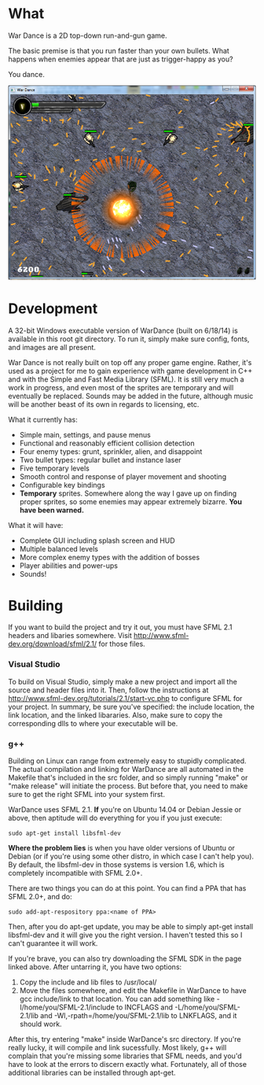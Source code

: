 # What #

War Dance is a 2D top-down run-and-gun game.

The basic premise is that you run faster than your own bullets. What happens when enemies appear that are just as trigger-happy as you?

You dance.

![screenshot](hub/screenshot.png "Still in development!")

# Development #

A 32-bit Windows executable version of WarDance (built on 6/18/14) is available in this root git directory. To run it, simply make sure config, fonts, and images are all present.

War Dance is not really built on top off any proper game engine. Rather, it's used as a project for me to gain experience with game development in C++ and with the Simple and Fast Media Library (SFML). It is still very much a work in progress, and even most of the sprites are temporary and will eventually be replaced. Sounds may be added in the future, although music will be another beast of its own in regards to licensing, etc.

What it currently has:
- Simple main, settings, and pause menus
- Functional and reasonably efficient collision detection
- Four enemy types: grunt, sprinkler, alien, and disappoint
- Two bullet types: regular bullet and instance laser
- Five temporary levels
- Smooth control and response of player movement and shooting
- Configurable key bindings
- **Temporary** sprites. Somewhere along the way I gave up on finding proper sprites, so some enemies may appear extremely bizarre. **You have been warned.**

What it will have:
- Complete GUI including splash screen and HUD
- Multiple balanced levels
- More complex enemy types with the addition of bosses
- Player abilities and power-ups
- Sounds!

# Building #

If you want to build the project and try it out, you must have SFML 2.1 headers and libaries somewhere. Visit http://www.sfml-dev.org/download/sfml/2.1/ for those files.

### Visual Studio ###

To build on Visual Studio, simply make a new project and import all the source and header files into it. Then, follow the instructions at http://www.sfml-dev.org/tutorials/2.1/start-vc.php to configure SFML for your project. In summary, be sure you've specified: the include location, the link location, and the linked libararies. Also, make sure to copy the corresponding dlls to where your executable will be.

### g++ ###

Building on Linux can range from extremely easy to stupidly complicated. The actual compilation and linking for WarDance are all automated in the Makefile that's included in the src folder, and so simply running "make" or "make release" will initiate the process. But before that, you need to make sure to get the right SFML into your system first.

WarDance uses SFML 2.1. **If** you're on Ubuntu 14.04 or Debian Jessie or above, then aptitude will do everything for you if you just execute:

    sudo apt-get install libsfml-dev

**Where the problem lies** is when you have older versions of Ubuntu or Debian (or if you're using some other distro, in which case I can't help you). By default, the libsfml-dev in those systems is version 1.6, which is completely incompatible with SFML 2.0+.

There are two things you can do at this point. You can find a PPA that has SFML 2.0+, and do:

    sudo add-apt-respository ppa:<name of PPA>

Then, after you do apt-get update, you may be able to simply apt-get install libsfml-dev and it will give you the right version. I haven't tested this so I can't guarantee it will work.

If you're brave, you can also try downloading the SFML SDK in the page linked above. After untarring it, you have two options:

1. Copy the include and lib files to /usr/local/
2. Move the files somewhere, and edit the Makefile in WarDance to have gcc include/link to that location. You can add something like -I/home/you/SFML-2.1/include to INCFLAGS and -L/home/you/SFML-2.1/lib and -Wl,-rpath=/home/you/SFML-2.1/lib to LNKFLAGS, and it should work.

After this, try entering "make" inside WarDance's src directory. If you're really lucky, it will compile and link sucessfully. Most likely, g++ will complain that you're missing some libraries that SFML needs, and you'd have to look at the errors to discern exactly what. Fortunately, all of those additional libraries can be installed through apt-get.
